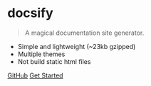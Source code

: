 # docsify

> A magical documentation site generator.

- Simple and lightweight (~23kb gzipped)
- Multiple themes
- Not build static html files


[GitHub](https://github.com/QingWei-Li/docsify/)
[Get Started](#quick-start)